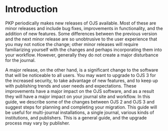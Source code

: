 # Introduction

PKP periodically makes new releases of OJS available. Most of these are minor releases and include bug fixes, improvements in functionality, and the addition of new features. Some differences between the previous version and the next minor release are so unobtrusive to the user experience that you may not notice the change; other minor releases will require familiarizing yourself with the changes and perhaps incorporating them into your workflow. However, generally they do not create a major disturbance for the journal.

A major release, on the other hand, is a significant change to the software that will be noticeable to all users. You may want to upgrade to OJS 3 for the increased security, to take advantage of new features, and to keep up with publishing trends and user needs and expectations. These improvements have a major impact on the OJS software, and as a result they will have a major impact on your journal site and workflow. In this guide, we describe some of the changes between OJS 2 and OJS 3 and suggest steps for planning and completing your migration. This guide will be useful for multi-journal installations, a single journal, various kinds of institutions, and publishers. This is a general guide, and the upgrade process may vary by publisher.
